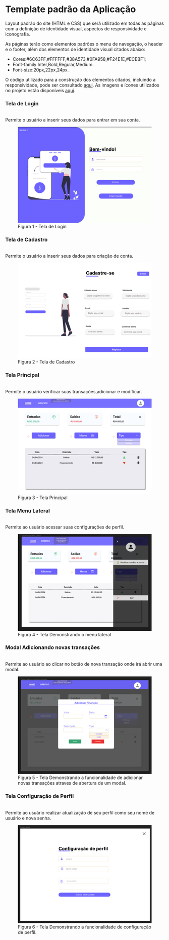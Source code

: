 # Template padrão da Aplicação

Layout padrão do site (HTML e CSS) que será utilizado em todas as páginas com a definição de identidade visual, aspectos de responsividade e iconografia.

As páginas terão como elementos padrões o menu de navegação, o header e o footer, além dos elementos de identidade visual citados abaixo:

<ul>
<li>Cores:#6C63FF,#FFFFFF,#38A573,#0FA958,#F24E1E,#ECEBF1;</li>
<li>Font-family:Inter,Bold,Regular,Medium.</li>
<li>Font-size:20px,22px,24px. </li>
</ul>
    
O código utilizado para a construção dos elementos citados, incluindo a responsividade, pode ser consultado <a href="https://github.com/ICEI-PUC-Minas-PMV-ADS/pmv-ads-2024-1-e1-proj-web-t10-pmv-ads-2024-1-e1-proj-financeiro/tree/main/codigo-fonte">aqui</a>. As imagens e ícones utilizados no projeto estão disponíveis <a href="https://github.com/ICEI-PUC-Minas-PMV-ADS/pmv-ads-2024-1-e1-proj-web-t10-pmv-ads-2024-1-e1-proj-financeiro/tree/main/documentos/img">aqui</a>.

 <h3>Tela de Login</h3>

<br>Permite o usuário a inserir seus dados para entrar em sua conta.<br>

<figure> 
  <img src="https://github.com/ICEI-PUC-Minas-PMV-ADS/pmv-ads-2024-1-e1-proj-web-t10-pmv-ads-2024-1-e1-proj-financeiro/blob/main/documentos/img/Tela_login2.png">
  <figcaption> Figura 1 - Tela de Login
</figure>

 <h3>Tela de Cadastro</h3>

<br>Permite o usuário a inserir seus dados para criação de conta.<br>

<figure> 
  <img src="https://github.com/ICEI-PUC-Minas-PMV-ADS/pmv-ads-2024-1-e1-proj-web-t10-pmv-ads-2024-1-e1-proj-financeiro/blob/main/documentos/img/Tela_cadastro2.png">
  <figcaption> Figura 2 - Tela de Cadastro
</figure>

 <h3>Tela Principal</h3>

<br>Permite o usuário verificar suas transações,adicionar e modificar.<br>

<figure> 
  <img src="https://github.com/ICEI-PUC-Minas-PMV-ADS/pmv-ads-2024-1-e1-proj-web-t10-pmv-ads-2024-1-e1-proj-financeiro/blob/main/documentos/img/Tela_principal2.png">
  <figcaption> Figura 3 - Tela Principal
</figure>

 <h3>Tela Menu Lateral</h3>

<br> Permite ao usuário acessar suas configurações de perfil.<br> 
<figure> 
  <img src="/documentos/img/Tela_Menu_Lateral_Final.png">
  <figcaption> Figura 4 - Tela Demonstrando o menu lateral
</figure>


<h3> Modal Adicionando novas transações </h3>
<br> Permite ao usuário ao clicar no botão de nova transação onde irá abrir uma modal.  

<figure> 
  <img src="/documentos/img/Tela_Funcionalidade_AddTransacoes.png">
  <figcaption> Figura 5 - Tela Demonstrando a funcionalidade de adicionar novas transações atraves de abertura de um modal. 
</figure>

<h3> Tela Configuração de Perfil</h3>
<br> Permite ao usuário realizar atualização de seu perfil como seu nome de usuário e nova senha.  <br>

<figure> 
  <img src="/documentos/img/Tela_Funcionalidade_Config_Perfil.png">
  <figcaption> Figura 6 - Tela Demonstrando a funcionalidade de configuração de perfil. 
</figure>
